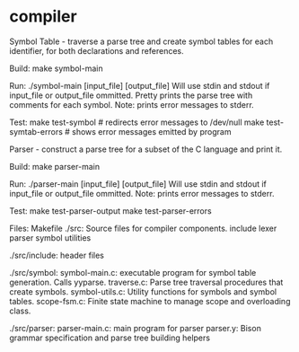 compiler
========

Symbol Table - traverse a parse tree and create symbol tables for each
identifier, for both declarations and references.

Build:
make symbol-main

Run:
./symbol-main [input_file] [output_file]
Will use stdin and stdout if input_file or output_file ommitted.
Pretty prints the parse tree with comments for each symbol.
Note: prints error messages to stderr.

Test:
make test-symbol        # redirects error messages to /dev/null
make test-symtab-errors # shows error messages emitted by program


Parser - construct a parse tree for a subset of the C language and print it.

Build:
make parser-main

Run:
./parser-main [input_file] [output_file]
Will use stdin and stdout if input_file or output_file ommitted.
Note: prints error messages to stderr.

Test:
make test-parser-output
make test-parser-errors


Files:
Makefile
./src: Source files for compiler components.
include  lexer	parser	symbol	utilities

./src/include: header files

./src/symbol:
symbol-main.c: executable program for symbol table generation. Calls yyparse.
traverse.c: Parse tree traversal procedures that create symbols.
symbol-utils.c: Utility functions for symbols and symbol tables.
scope-fsm.c: Finite state machine to manage scope and overloading class.

./src/parser:
parser-main.c: main program for parser
parser.y: Bison grammar specification and parse tree building helpers
